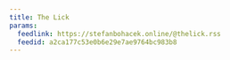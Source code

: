 ```yaml
---
title: The Lick
params:
  feedlink: https://stefanbohacek.online/@thelick.rss
  feedid: a2ca177c53e0b6e29e7ae9764bc983b8
---
```

